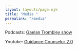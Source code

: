 ```yaml
---
layout: layouts/page.njk
title: "Media "
permalink: "/media"
---
```

P﻿odcasts: [Gaelan Trombley show](https://gaelantrombley.podbean.com/e/tgts-episode-175-emmett-naughton/)

Y﻿outube: [Guidance Counselor 2.0](https://www.youtube.com/watch?v=NO7v524_Qdc&t=1s&ab_channel=TaylorDesseyn) 
